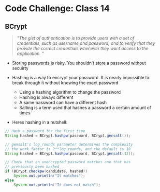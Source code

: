# Code Challenge: Class 14

## BCrypt

> *"The gist of authentication is to provide users with a set of credentials, such as username and password, and to verify that they provide the correct credentials whenever they want access to the application. "*
- Storing passwords is risky. You shouldn't store a password without secuirty
- Hashing is a way to encrypt your password. It is nearly impossible to break through it without knowing the exact password
  - Using a hashing algorithm to change the password
  - Hashing is always different
  - A same password can have a different hash
  - Salting is a term used that hashes a password a certain amount of times

- Heres hashing in a nutshell:

```java
// Hash a password for the first time
String hashed = BCrypt.hashpw(password, BCrypt.gensalt());

// gensalt's log_rounds parameter determines the complexity
// the work factor is 2**log_rounds, and the default is 10
String hashed = BCrypt.hashpw(password, BCrypt.gensalt(12));

// Check that an unencrypted password matches one that has
// previously been hashed
if (BCrypt.checkpw(candidate, hashed))
	System.out.println("It matches");
else
	System.out.println("It does not match");
```
